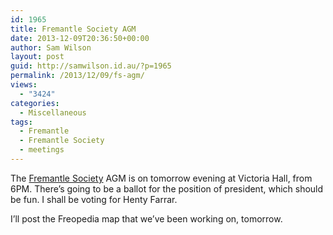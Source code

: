 ```yaml
---
id: 1965
title: Fremantle Society AGM
date: 2013-12-09T20:36:50+00:00
author: Sam Wilson
layout: post
guid: http://samwilson.id.au/?p=1965
permalink: /2013/12/09/fs-agm/
views:
  - "3424"
categories:
  - Miscellaneous
tags:
  - Fremantle
  - Fremantle Society
  - meetings
---
```

The [Fremantle Society](http://fremantlesociety.org.au/) AGM is on tomorrow evening at Victoria Hall, from 6PM. There&#8217;s going to be a ballot for the position of president, which should be fun. I shall be voting for Henty Farrar.

I&#8217;ll post the Freopedia map that we&#8217;ve been working on, tomorrow.